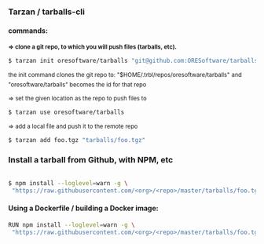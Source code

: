 
### Tarzan / tarballs-cli

#### commands:

<sub> <b> => clone a git repo, to which you will push files (tarballs, etc). </b> </sub>

```bash
$ tarzan init oresoftware/tarballs "git@github.com:ORESoftware/tarballs.git"
```
<sup> the init command clones the git repo to: "$HOME/.trbl/repos/oresoftware/tarballs"</sup>
<sup> and "oresoftware/tarballs" becomes the id for that repo </sup>


<sub> => set the given location as the repo to push files to </sub>

```bash
$ tarzan use oresoftware/tarballs
```

<sub> => add a local file and push it to the remote repo </sub>

```bash
$ tarzan add foo.tgz "tarballs/foo.tgz"
```

### Install a tarball from Github, with NPM, etc

```bash

$ npm install --loglevel=warn -g \
 "https://raw.githubusercontent.com/<org>/<repo>/master/tarballs/foo.tgz?$(date +%s)"

```

#### Using a Dockerfile / building a Docker image:

```bash
RUN npm install --loglevel=warn -g \
 "https://raw.githubusercontent.com/<org>/<repo>/master/tarballs/foo.tgz?$(date +%s)"
```

